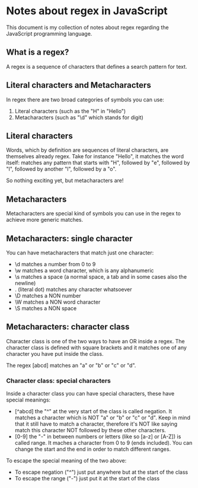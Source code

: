 # Notes about regex in JavaScript
This document is my collection of notes about regex regarding the JavaScript programming language.

## What is a regex?
A regex is a sequence of characters that defines a search pattern for text.

## Literal characters and Metacharacters
In regex there are two broad categories of symbols you can use:
1. Literal characters (such as the "H" in "Hello")
2. Metacharacters (such as "\d" which stands for digit)

## Literal characters
Words, which by definition are sequences of literal characters, are themselves already regex.
Take for instance "Hello", it matches the word itself: matches any pattern that starts with "H", followed by "e", followed by "l", followed by another "l", followed by a "o".

So nothing exciting yet, but metacharacters are!

## Metacharacters
Metacharacters are special kind of symbols you can use in the regex to achieve more generic matches.

## Metacharacters: single character
You can have metacharacters that match just one character:
- \d matches a number from 0 to 9
- \w matches a word character, which is any alphanumeric
- \s matches a space (a normal space, a tab and in some cases also the newline)
- . (literal dot) matches any character whatsoever
- \D matches a NON number
- \W matches a NON word character
- \S matches a NON space

## Metacharacters: character class
Character class is one of the two ways to have an OR inside a regex.
The character class is defined with square brackets and it matches one of any character you have put inside the class.

The regex [abcd] matches an "a" or "b" or "c" or "d".

### Character class: special characters
Inside a character class you can have special characters, these have special meanings:
- [^abcd] the "^" at the very start of the class is called negation. It matches a character which is NOT "a" or "b" or "c" or "d". Keep in mind that it still have to match a character, therefore it's NOT like saying match this character NOT followed by these other characters.
- [0-9] the "-" in between numbers or letters (like so [a-z] or [A-Z]) is called range. It maches a character from 0 to 9 (ends included). You can change the start and the end in order to match different ranges.

To escape the special meaning of the two above:
- To escape negation ("^") just put anywhere but at the start of the class
- To escape the range ("-") just put it at the start of the class

<!--metacharacter: quantifiers
metacharacter: position
metacharacter: alternation
metacharacter: capturing group
backreference
regex.test(string)
string.match(regex)
flags
regex.exec(string)
string.split(string)
string.split(regex)
string.replace(string, string)
string.replace(regex, string)
string.replace(regex, function) -->
